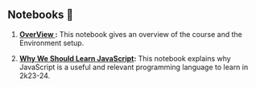 ## Notebooks 📓

1. **[OverView ](01-Overview.ipynb):** This notebook gives an overview of the course and the Environment setup.

2. **[Why We Should Learn JavaScript](02-Why-JavaScript.ipynb):** This notebook explains why JavaScript is a useful and relevant programming language to learn in 2k23-24.
